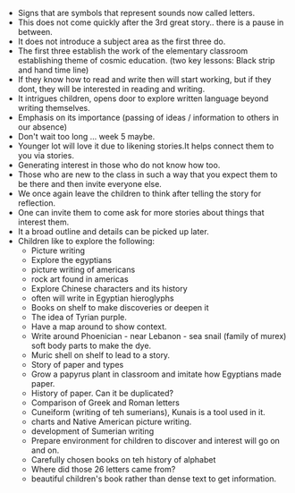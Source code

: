 - Signs that are symbols that represent sounds now called letters.
- This does not come quickly after the 3rd great story.. there is a pause in between.
- It does not introduce a subject area as the first three do.
- The first three establish the work of the elementary classroom establishing theme of cosmic education. (two key lessons: Black strip and hand time line)
- If they know how to read and write then will start working, but if they dont, they will be interested in reading and writing.
- It intrigues children, opens door to explore written language beyond writing themselves.
- Emphasis on its importance (passing of ideas / information to others in our absence)
- Don't wait too long ... week 5 maybe.
- Younger lot will love it due to likening stories.It helps connect them to you via stories.
- Generating interest in those who do not know how too.
- Those who are new to the class in such a way that you expect them to be there and then invite everyone else.
- We once again leave the children to think after telling the story for reflection.
- One can invite them to come ask for more stories about things that interest them.
- It a broad outline and details can be picked up later.
- Children like to explore the following:
	- Picture writing
	- Explore the egyptians
	- picture writing of americans
	- rock art found in americas
	- Explore Chinese characters and its history
	- often will write in Egyptian hieroglyphs
	- Books on shelf to make discoveries or deepen it
	- The idea of Tyrian purple. 
	- Have a map around to show context.
	- Write around Phoenician - near Lebanon - sea snail (family of murex) soft body parts to make the dye.
	- Muric shell on shelf to lead to a story.
	- Story of paper and types
	- Grow a papyrus plant in classroom and imitate how Egyptians made paper.
	- History of paper. Can it be duplicated?
	- Comparison of Greek and Roman letters
	- Cuneiform (writing of teh sumerians), Kunais is a tool used in it.
	- charts and Native American picture writing.
	- development of Sumerian writing
	- Prepare environment for children to discover and interest will go on and on.
	- Carefully chosen books on teh history of alphabet
	- Where did those 26 letters came from?
	- beautiful children's book rather than dense text to get information.

